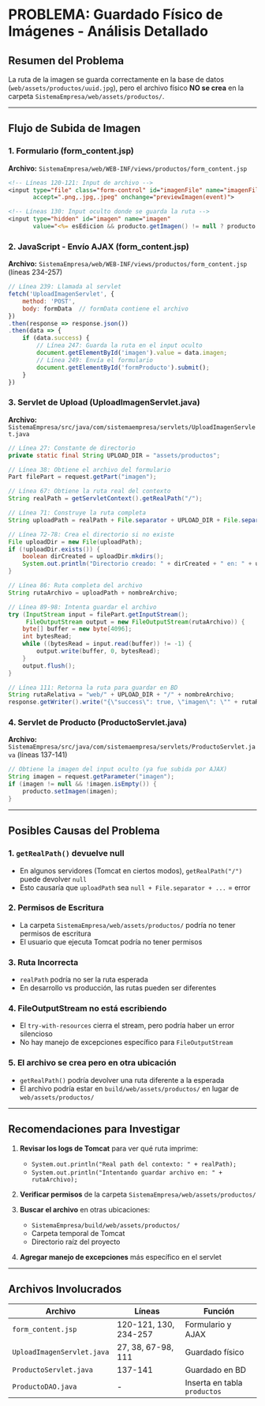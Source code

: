 # PROBLEMA: Guardado Físico de Imágenes - Análisis Detallado

## Resumen del Problema
La ruta de la imagen se guarda correctamente en la base de datos (`web/assets/productos/uuid.jpg`), pero el archivo físico **NO se crea** en la carpeta `SistemaEmpresa/web/assets/productos/`.

---

## Flujo de Subida de Imagen

### 1. **Formulario (form_content.jsp)**
**Archivo:** `SistemaEmpresa/web/WEB-INF/views/productos/form_content.jsp`

```jsp
<!-- Líneas 120-121: Input de archivo -->
<input type="file" class="form-control" id="imagenFile" name="imagenFile"
       accept=".png,.jpg,.jpeg" onchange="previewImagen(event)">

<!-- Líneas 130: Input oculto donde se guarda la ruta -->
<input type="hidden" id="imagen" name="imagen"
       value="<%= esEdicion && producto.getImagen() != null ? producto.getImagen() : "" %>">
```

### 2. **JavaScript - Envío AJAX (form_content.jsp)**
**Archivo:** `SistemaEmpresa/web/WEB-INF/views/productos/form_content.jsp` (líneas 234-257)

```javascript
// Línea 239: Llamada al servlet
fetch('UploadImagenServlet', {
    method: 'POST',
    body: formData  // formData contiene el archivo
})
.then(response => response.json())
.then(data => {
    if (data.success) {
        // Línea 247: Guarda la ruta en el input oculto
        document.getElementById('imagen').value = data.imagen;
        // Línea 249: Envía el formulario
        document.getElementById('formProducto').submit();
    }
})
```

### 3. **Servlet de Upload (UploadImagenServlet.java)**
**Archivo:** `SistemaEmpresa/src/java/com/sistemaempresa/servlets/UploadImagenServlet.java`

```java
// Línea 27: Constante de directorio
private static final String UPLOAD_DIR = "assets/productos";

// Línea 38: Obtiene el archivo del formulario
Part filePart = request.getPart("imagen");

// Línea 67: Obtiene la ruta real del contexto
String realPath = getServletContext().getRealPath("/");

// Línea 71: Construye la ruta completa
String uploadPath = realPath + File.separator + UPLOAD_DIR + File.separator;

// Línea 72-78: Crea el directorio si no existe
File uploadDir = new File(uploadPath);
if (!uploadDir.exists()) {
    boolean dirCreated = uploadDir.mkdirs();
    System.out.println("Directorio creado: " + dirCreated + " en: " + uploadPath);
}

// Línea 86: Ruta completa del archivo
String rutaArchivo = uploadPath + nombreArchivo;

// Línea 89-98: Intenta guardar el archivo
try (InputStream input = filePart.getInputStream();
     FileOutputStream output = new FileOutputStream(rutaArchivo)) {
    byte[] buffer = new byte[4096];
    int bytesRead;
    while ((bytesRead = input.read(buffer)) != -1) {
        output.write(buffer, 0, bytesRead);
    }
    output.flush();
}

// Línea 111: Retorna la ruta para guardar en BD
String rutaRelativa = "web/" + UPLOAD_DIR + "/" + nombreArchivo;
response.getWriter().write("{\"success\": true, \"imagen\": \"" + rutaRelativa + "\"}");
```

### 4. **Servlet de Producto (ProductoServlet.java)**
**Archivo:** `SistemaEmpresa/src/java/com/sistemaempresa/servlets/ProductoServlet.java` (líneas 137-141)

```java
// Obtiene la imagen del input oculto (ya fue subida por AJAX)
String imagen = request.getParameter("imagen");
if (imagen != null && !imagen.isEmpty()) {
    producto.setImagen(imagen);
}
```

---

## Posibles Causas del Problema

### 1. **`getRealPath()` devuelve null**
- En algunos servidores (Tomcat en ciertos modos), `getRealPath("/")` puede devolver `null`
- Esto causaría que `uploadPath` sea `null + File.separator + ...` = error

### 2. **Permisos de Escritura**
- La carpeta `SistemaEmpresa/web/assets/productos/` podría no tener permisos de escritura
- El usuario que ejecuta Tomcat podría no tener permisos

### 3. **Ruta Incorrecta**
- `realPath` podría no ser la ruta esperada
- En desarrollo vs producción, las rutas pueden ser diferentes

### 4. **FileOutputStream no está escribiendo**
- El `try-with-resources` cierra el stream, pero podría haber un error silencioso
- No hay manejo de excepciones específico para `FileOutputStream`

### 5. **El archivo se crea pero en otra ubicación**
- `getRealPath()` podría devolver una ruta diferente a la esperada
- El archivo podría estar en `build/web/assets/productos/` en lugar de `web/assets/productos/`

---

## Recomendaciones para Investigar

1. **Revisar los logs de Tomcat** para ver qué ruta imprime:
   - `System.out.println("Real path del contexto: " + realPath);`
   - `System.out.println("Intentando guardar archivo en: " + rutaArchivo);`

2. **Verificar permisos** de la carpeta `SistemaEmpresa/web/assets/productos/`

3. **Buscar el archivo** en otras ubicaciones:
   - `SistemaEmpresa/build/web/assets/productos/`
   - Carpeta temporal de Tomcat
   - Directorio raíz del proyecto

4. **Agregar manejo de excepciones** más específico en el servlet

---

## Archivos Involucrados

| Archivo | Líneas | Función |
|---------|--------|---------|
| `form_content.jsp` | 120-121, 130, 234-257 | Formulario y AJAX |
| `UploadImagenServlet.java` | 27, 38, 67-98, 111 | Guardado físico |
| `ProductoServlet.java` | 137-141 | Guardado en BD |
| `ProductoDAO.java` | - | Inserta en tabla `productos` |


